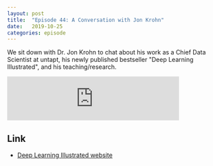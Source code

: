 ```yaml
---
layout: post
title:  "Episode 44: A Conversation with Jon Krohn"
date:   2019-10-25
categories: episode
---
```


We sit down with Dr. Jon Krohn to chat about his work as a Chief Data Scientist at untapt, his newly published bestseller "Deep Learning Illustrated", and his teaching/research.

<iframe src="https://anchor.fm/databytes/embed/episodes/44-A-Conversation-with-Jon-Krohn-e81bra" height="102px" width="400px" frameborder="0" scrolling="no"></iframe>

## Link

* [Deep Learning Illustrated website](https://www.deeplearningillustrated.com/)